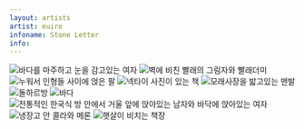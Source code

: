 ```yaml
---
layout: artists
artist: euiro
infoname: Stone Letter
info:
---
```

<article class="work">
<img src="/assets/images/artists/euiro/stoneletter/1.jpg" alt="바다를 마주하고 눈을 감고있는 여자">
<img src="/assets/images/artists/euiro/stoneletter/2.jpg" alt="벽에 비친 빨래의 그림자와 빨래더미">
<img src="/assets/images/artists/euiro/stoneletter/3.jpg" alt="누워서 인형들 사이에 얹은 팔">
<img src="/assets/images/artists/euiro/stoneletter/4.jpg" alt="넥타이 사진이 있는 책">
<img src="/assets/images/artists/euiro/stoneletter/5.jpg" alt="모래사장을 밟고있는 맨발">
<img src="/assets/images/artists/euiro/stoneletter/6.jpg" alt="돌하르방">
<img src="/assets/images/artists/euiro/stoneletter/7.jpg" alt="바다">
<img src="/assets/images/artists/euiro/stoneletter/8.jpg" alt="전통적인 한국식 방 안에서 거울 앞에 앉아있는 남자와 바닥에 앉아있는 여자">
<img src="/assets/images/artists/euiro/stoneletter/9.jpg" alt="냉장고 안 콜라와 메론">
<img src="/assets/images/artists/euiro/stoneletter/10.jpg" alt="햇살이 비치는 책장">
</article>